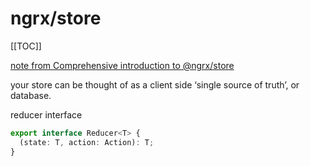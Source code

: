 # ngrx/store
[[TOC]]

[note from Comprehensive introduction to @ngrx/store](https://gist.github.com/btroncone/a6e4347326749f938510)

your store can be thought of as a client side ‘single source of truth’, or database. 

reducer interface
```ts
export interface Reducer<T> {
  (state: T, action: Action): T;
}
```
